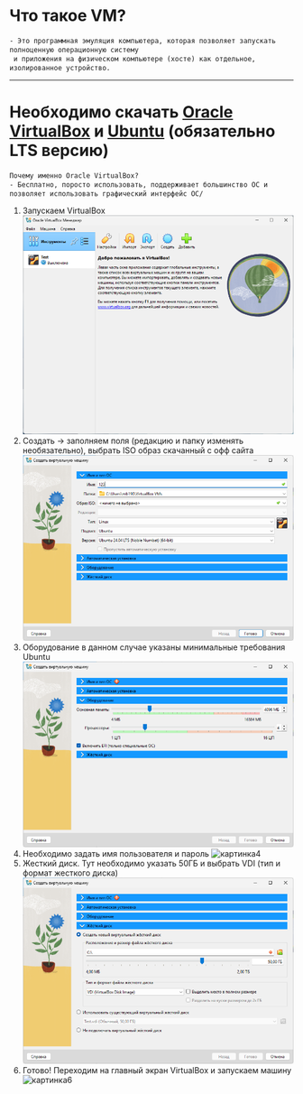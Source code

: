 # Что такое VM?

```
- Это программная эмуляция компьютера, которая позволяет запускать полноценную операционную систему
 и приложения на физическом компьютере (хосте) как отдельное, изолированное устройство.
```

---
# Необходимо скачать [Oracle VirtualBox]( https://www.virtualbox.org/wiki/Downloads) и [Ubuntu](https://ubuntu.com/download/desktop) (обязательно LTS версию)

```
Почему именно Oracle VirtualBox?
- Бесплатно, поросто использовать, поддерживает большинство OC и позволяет использовать графический интерфейс OC/
```

1. Запускаем VirtualBox ![картинка](https://github.com/MAx39999/Guid/blob/main/%7BDDA442D6-D6C7-422A-8FE0-9CAC4CFDD69B%7D.png)
2. Создать -> заполняем поля (редакцию и папку изменять необязательно), выбрать ISO образ скачанный с офф сайта ![картинка2](https://github.com/MAx39999/Guid/blob/main/%7BDA387DC3-3311-43FE-A3B3-DC9F9CE1D662%7D.png)
3. Оборудование в данном случае указаны минимальные требования Ubuntu ![картинка3](https://github.com/MAx39999/Guid/blob/main/%7B663C1134-ED5C-41F8-A1B1-85AE39C65F85%7D.png)
4. Необходимо задать имя пользователя и пароль ![картинка4]()
5. Жесткий диск. Тут необходимо указать 50ГБ и выбрать VDI (тип и формат жесткого диска) ![картинка5](https://github.com/MAx39999/Guid/blob/main/%7B20BFB74B-E59D-4B0D-9BE5-262D8B3FFAC4%7D.png)
6.  Готово! Переходим на главный экран VirtualBox и запускаем машину ![картинка6]()
